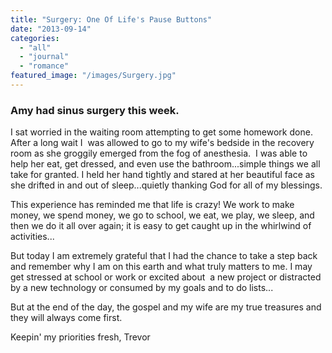 ```yaml
---
title: "Surgery: One Of Life's Pause Buttons"
date: "2013-09-14"
categories: 
  - "all"
  - "journal"
  - "romance"
featured_image: "/images/Surgery.jpg"
---
```


### Amy had sinus surgery this week.

I sat worried in the waiting room attempting to get some homework done. After a long wait I  was allowed to go to my wife's bedside in the recovery room as she groggily emerged from the fog of anesthesia.  I was able to help her eat, get dressed, and even use the bathroom...simple things we all take for granted. I held her hand tightly and stared at her beautiful face as she drifted in and out of sleep...quietly thanking God for all of my blessings.

This experience has reminded me that life is crazy! We work to make money, we spend money, we go to school, we eat, we play, we sleep, and then we do it all over again; it is easy to get caught up in the whirlwind of activities...

But today I am extremely grateful that I had the chance to take a step back and remember why I am on this earth and what truly matters to me. I may get stressed at school or work or excited about  a new project or distracted by a new technology or consumed by my goals and to do lists...

But at the end of the day, the gospel and my wife are my true treasures and they will always come first.

Keepin' my priorities fresh, Trevor
